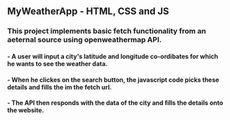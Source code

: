 ## MyWeatherApp - HTML, CSS and JS

### This project implements basic fetch functionality from an aeternal source using openweathermap API.

#### - A user will input a city's latitude and longitude co-ordibates for which he wants to see the weather data. 

#### - When he clickes on the search button, the javascript code picks these details and fills the im the fetch url. 

#### - The API then responds with the data of the city and fills the details onto the website.
